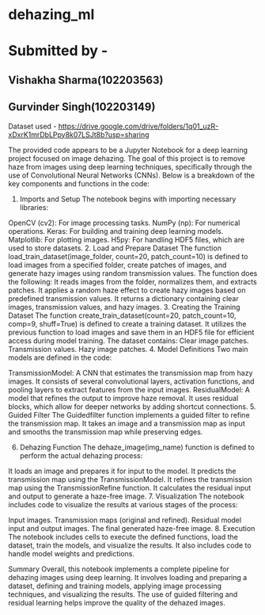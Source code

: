 # dehazing_ml

# Submitted by - 
## Vishakha Sharma(102203563)
## Gurvinder Singh(102203149)

Dataset used - https://drive.google.com/drive/folders/1q01_uzR-xDxrK1mrDbLPpy8k07LSJt8b?usp=sharing

The provided code appears to be a Jupyter Notebook for a deep learning project focused on image dehazing. The goal of this project is to remove haze from images using deep learning techniques, specifically through the use of Convolutional Neural Networks (CNNs). Below is a breakdown of the key components and functions in the code:

1. Imports and Setup
The notebook begins with importing necessary libraries:

OpenCV (cv2): For image processing tasks.
NumPy (np): For numerical operations.
Keras: For building and training deep learning models.
Matplotlib: For plotting images.
H5py: For handling HDF5 files, which are used to store datasets.
2. Load and Prepare Dataset
The function load_train_dataset(image_folder, count=20, patch_count=10) is defined to load images from a specified folder, create patches of images, and generate hazy images using random transmission values. The function does the following:
It reads images from the folder, normalizes them, and extracts patches.
It applies a random haze effect to create hazy images based on predefined transmission values.
It returns a dictionary containing clear images, transmission values, and hazy images.
3. Creating the Training Dataset
The function create_train_dataset(count=20, patch_count=10, comp=9, shuff=True) is defined to create a training dataset. It utilizes the previous function to load images and save them in an HDF5 file for efficient access during model training. The dataset contains:
Clear image patches.
Transmission values.
Hazy image patches.
4. Model Definitions
Two main models are defined in the code:

TransmissionModel: A CNN that estimates the transmission map from hazy images. It consists of several convolutional layers, activation functions, and pooling layers to extract features from the input images.
ResidualModel: A model that refines the output to improve haze removal. It uses residual blocks, which allow for deeper networks by adding shortcut connections.
5. Guided Filter
The Guidedfilter function implements a guided filter to refine the transmission map. It takes an image and a transmission map as input and smooths the transmission map while preserving edges.

6. Dehazing Function
The dehaze_image(img_name) function is defined to perform the actual dehazing process:

It loads an image and prepares it for input to the model.
It predicts the transmission map using the TransmissionModel.
It refines the transmission map using the TransmissionRefine function.
It calculates the residual input and output to generate a haze-free image.
7. Visualization
The notebook includes code to visualize the results at various stages of the process:

Input images.
Transmission maps (original and refined).
Residual model input and output images.
The final generated haze-free image.
8. Execution
The notebook includes cells to execute the defined functions, load the dataset, train the models, and visualize the results. It also includes code to handle model weights and predictions.

Summary
Overall, this notebook implements a complete pipeline for dehazing images using deep learning. It involves loading and preparing a dataset, defining and training models, applying image processing techniques, and visualizing the results. The use of guided filtering and residual learning helps improve the quality of the dehazed images.

